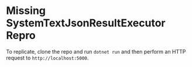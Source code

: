 # Missing SystemTextJsonResultExecutor Repro

To replicate, clone the repo and run `dotnet run` and then perform an HTTP request to `http://localhost:5000`.
